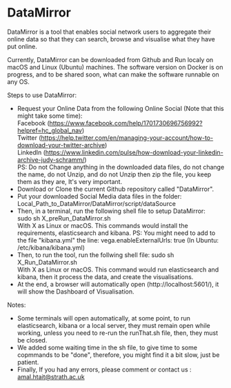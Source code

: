 # DataMirror
DataMirror is a tool that enables social network users to aggregate their online data so that they can search, browse and visualise what they have put online.

Currently, DataMirror can be downloaded from Github and Run localy on macOS and Linux (Ubuntu) machines.
The software version on Docker is on progress, and to be shared soon, what can make the software runnable on any OS. 

Steps to use DataMirror:
- Request your Online Data from the following Online Social (Note that this might take some time): <br/>
  Facebook (https://www.facebook.com/help/1701730696756992?helpref=hc_global_nav) <br/>
  Twitter (https://help.twitter.com/en/managing-your-account/how-to-download-your-twitter-archive) <br/>
  LinkedIn (https://www.linkedin.com/pulse/how-download-your-linkedin-archive-judy-schramm/) <br/>
  PS: Do not Change anything in the downloaded data files, do not change the name, do not Unzip, and do not Unzip then zip the   file, you keep them as they are, It's very important.
- Download or Clone the current Github repository called "DataMirror".
- Put your downloaded Social Media data files in the folder: Local_Path_to_DataMirror/DataMirror/script/dataSource
- Then, in a terminal, run the following shell file to setup DataMirror:  <br/> 
    sudo sh X_preRun_DataMirror.sh  <br/>
  With X as Linux or macOS.
  This commands would install the requirements, elasticsearch and kibana.
  PS: You might need to add to the file "kibana.yml" the line: vega.enableExternalUrls: true
      (In Ubuntu: /etc/kibana/kibana.yml)
- Then, to run the tool, run the follwing shell file:
    sudo sh X_Run_DataMirror.sh  <br/>
    With X as Linux or macOS.
    This command would run elasticsearch and kibana, then it process the data, and create the visualisations.
- At the end, a browser will automatically open (http://localhost:5601/), it will show the Dashboard of Visualisation.

Notes:
- Some terminals will open automatically, at some point, to run elasticsearch, kibana or a local server, they must remain open while working, unless you need to re-run the runThat.sh file, then, they must be closed.
- We added some waiting time in the sh file, to give time to some copmmands to be "done", therefore, you might find it a bit slow, just be patient.
- Finally, If you had any errors, please comment or contact us : amal.htait@strath.ac.uk





